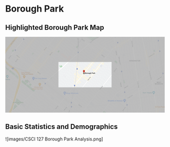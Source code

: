 # Borough Park

## Highlighted Borough Park Map

![Highlighted Map](images/highlighted_boroughpark_map.png)


## Basic Statistics and Demographics

![images/CSCI 127 Borough Park Analysis.png]




